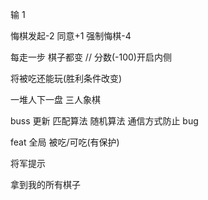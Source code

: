 输 1

悔棋发起-2 同意+1
强制悔棋-4

每走一步 棋子都变 // 分数(-100)开启内侧

将被吃还能玩(胜利条件改变)

一堆人下一盘
三人象棋

buss
更新
匹配算法 随机算法 通信方式防止 bug

feat
全局 被吃/可吃(有保护)

将军提示

拿到我的所有棋子
